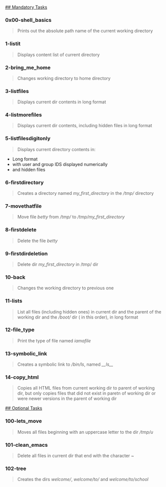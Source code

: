 <u>## Mandatory Tasks</u>
### 0x00-shell_basics
> Prints out the absolute path name of the current working directory

### 1-listit
> Displays content list of current directory

### 2-bring_me_home
> Changes working directory to home directory

### 3-listfiles
> Displays current dir contents in long format

### 4-listmorefiles
> Displays current dir contents, including hidden files in long format

### 5-listfilesdigitonly
> Displays current directory contents in:
* Long format
* with user and group IDS displayed numerically
* and hidden files

### 6-firstdirectory
> Creates a directory named _my\_first\_directory_ in the _/tmp/_ directory

### 7-movethatfile
> Move file _betty_ from _/tmp/_ to _/tmp/my\_first\_directory_

### 8-firstdelete
> Delete the file _betty_

### 9-firstdirdeletion
> Delete dir _my\_first\_directory_ in /tmp/ dir

### 10-back
> Changes the working directory to previous one

### 11-lists
> List all files (including hidden ones) in current dir and the parent of the working dir and the _/boot/_ dir ( in this order), in long format

### 12-file_type
> Print the type of file named _iamafile_

### 13-symbolic_link
> Creates a symbolic link to _/bin/ls_, named _\_\_ls\_\__

### 14-copy_html
> Copies all HTML files from current working dir to parent of working dir, but only copies files that did not exist in paretn of working dir or were newer versions in the parent of working dir


<u>## Optional Tasks</u>
### 100-lets_move
> Moves all files beginning with an uppercase letter to the dir _/tmp/u_

### 101-clean_emacs
> Delete all files in current dir that end with the character _~_

### 102-tree
> Creates the dirs _welcome/_, _welcome/to/_ and _welcome/to/school_


